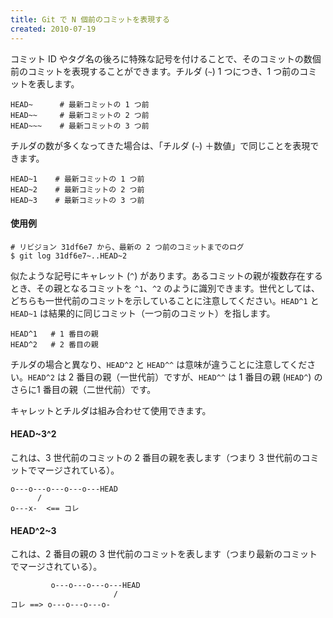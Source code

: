 ```yaml
---
title: Git で N 個前のコミットを表現する
created: 2010-07-19
---
```


コミット ID やタグ名の後ろに特殊な記号を付けることで、そのコミットの数個前のコミットを表現することができます。チルダ (`~`)  1 つにつき、1 つ前のコミットを表します。

```
HEAD~      # 最新コミットの 1 つ前
HEAD~~     # 最新コミットの 2 つ前
HEAD~~~    # 最新コミットの 3 つ前
```

チルダの数が多くなってきた場合は、「チルダ (`~`) ＋数値」で同じことを表現できます。

```
HEAD~1    # 最新コミットの 1 つ前
HEAD~2    # 最新コミットの 2 つ前
HEAD~3    # 最新コミットの 3 つ前
```

#### 使用例

```
# リビジョン 31df6e7 から、最新の 2 つ前のコミットまでのログ
$ git log 31df6e7~..HEAD~2
```

似たような記号にキャレット (`^`) があります。あるコミットの親が複数存在するとき、その親となるコミットを `^1`、`^2` のように識別できます。世代としては、どちらも一世代前のコミットを示していることに注意してください。`HEAD^1` と `HEAD~1` は結果的に同じコミット（一つ前のコミット）を指します。

```
HEAD^1   # 1 番目の親
HEAD^2   # 2 番目の親
```

チルダの場合と異なり、`HEAD^2` と `HEAD^^` は意味が違うことに注意してください。`HEAD^2` は 2 番目の親（一世代前）ですが、`HEAD^^` は 1 番目の親 (`HEAD^`) のさらに1 番目の親（二世代前）です。

キャレットとチルダは組み合わせて使用できます。

#### HEAD~3^2

これは、3 世代前のコミットの 2 番目の親を表します（つまり 3 世代前のコミットでマージされている）。

```
o---o---o---o---o---HEAD
      /
o---x-  <== コレ
```

#### HEAD^2~3

これは、2 番目の親の 3 世代前のコミットを表します（つまり最新のコミットでマージされている）。

```
         o---o---o---o---HEAD
                       /
コレ ==> o---o---o---o-
```


